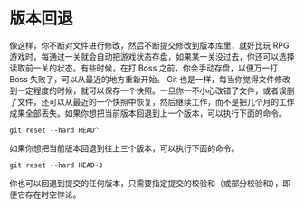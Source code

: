 # 版本回退

像这样，你不断对文件进行修改，然后不断提交修改到版本库里，就好比玩 RPG 游戏时，每通过一关就会自动把游戏状态存盘，如果某一关没过去，你还可以选择读取前一关的状态。有些时候，在打 Boss 之前，你会手动存盘，以便万一打 Boss 失败了，可以从最近的地方重新开始。 Git 也是一样，每当你觉得文件修改到一定程度的时候，就可以保存一个快照。一旦你一不小心改错了文件，或者误删了文件，还可以从最近的一个快照中恢复，然后继续工作，而不是把几个月的工作成果全部丢失。如果你想把当前版本回退到上一个版本，可以执行下面的命令。

```
git reset --hard HEAD^
```

如果你想把当前版本回退到往上三个版本，可以执行下面的命令。

```
git reset --hard HEAD~3
```

你也可以回退到提交的任何版本，只需要指定提交的校验和（或部分校验和），即便它存在时空悖论。

